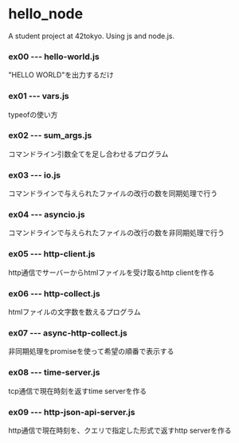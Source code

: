 # hello_node
A student project at 42tokyo. Using js and node.js.

### ex00 --- hello-world.js

"HELLO WORLD"を出力するだけ

### ex01 --- vars.js

typeofの使い方

### ex02 --- sum_args.js

コマンドライン引数全てを足し合わせるプログラム

### ex03 --- io.js

コマンドラインで与えられたファイルの改行の数を同期処理で行う

### ex04 --- asyncio.js

コマンドラインで与えられたファイルの改行の数を非同期処理で行う

### ex05 --- http-client.js

http通信でサーバーからhtmlファイルを受け取るhttp clientを作る

### ex06 --- http-collect.js

htmlファイルの文字数を数えるプログラム

### ex07 --- async-http-collect.js

非同期処理をpromiseを使って希望の順番で表示する

### ex08 --- time-server.js

tcp通信で現在時刻を返すtime serverを作る

### ex09 --- http-json-api-server.js

http通信で現在時刻を、クエリで指定した形式で返すhttp serverを作る
